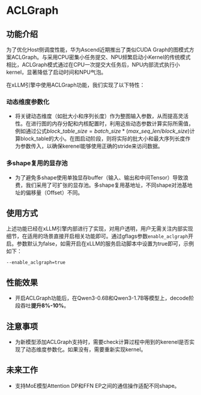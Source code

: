 # ACLGraph


## 功能介绍

为了优化Host侧调度性能，华为Ascend近期推出了类似CUDA Graph的图模式方案ACLGraph。与采用CPU密集小任务提交、NPU频繁启动小Kernel的传统模式相比，ACLGraph模式通过在CPU一次提交大任务后，NPU内部流式执行小kernel，显著降低了启动时间和NPU气泡。

在xLLM引擎中使用ACLGraph功能，我们实现了以下特性：
### 动态维度参数化
  - 将关键动态维度（如批大小和序列长度）作为整图输入参数，从而提高灵活性。在进行图的内存分配和内核配置时，利用这些动态参数计算实际所需值，例如通过公式$block\_table\_size = batch\_size * (max\_seq\_len / block\_size$)计算block_table的大小。在图启动阶段，则将实际的批大小和最大序列长度作为参数传入，以确保kerenel能够使用正确的stride来访问数据。

### 多shape复用的显存池
  - 为了避免多shape使用单独显存buffer（输入、输出和中间Tensor）导致浪费，我们采用了可扩张的显存池。多shape复用基地址，不同shape对池基地址的偏移量（Offset）不同。


## 使用方式

上述功能已经在xLLM引擎内部进行了实现，对用户透明，用户无需关注内部实现细节，在适用的场景直接开启相关功能即可。通过gflags参数`enable_aclgraph`开启。参数默认为false，如需开启在xLLM的服务启动脚本中设置为true即可，示例如下：
```shell
--enable_aclgraph=true
```


## 性能效果
- 开启ACLGraph功能后，在Qwen3-0.6B和Qwen3-1.7B等模型上，decode阶段吞吐**提升8%-10%**。

## 注意事项
- 为新模型添加ACLGraph支持时，需要check计算过程中用到的kerenel是否实现了动态维度参数化。如果没有，需要重新实现kernel。

## 未来工作
* 支持MoE模型Attention DP和FFN EP之间的通信操作适配不同shape。
